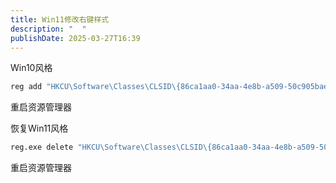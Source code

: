 ```yaml
---
title: Win11修改右键样式
description: "  "
publishDate: 2025-03-27T16:39
---
```

Win10风格
```bash
reg add "HKCU\Software\Classes\CLSID\{86ca1aa0-34aa-4e8b-a509-50c905bae2a2}\InprocServer32" /f /ve
```
重启资源管理器

恢复Win11风格
```bash
reg.exe delete "HKCU\Software\Classes\CLSID\{86ca1aa0-34aa-4e8b-a509-50c905bae2a2}\InprocServer32" /va /f
```
重启资源管理器
